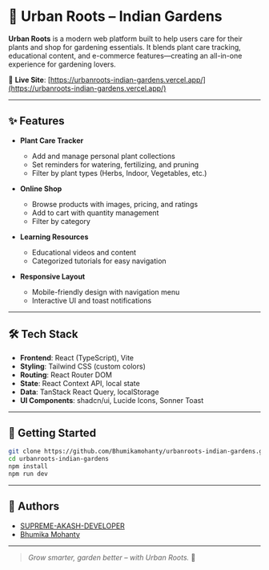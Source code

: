# 🌿 Urban Roots – Indian Gardens

**Urban Roots** is a modern web platform built to help users care for their plants and shop for gardening essentials. It blends plant care tracking, educational content, and e-commerce features—creating an all-in-one experience for gardening lovers.

🔗 **Live Site**: [https://urbanroots-indian-gardens.vercel.app/](https://urbanroots-indian-gardens.vercel.app/)

---

## ✨ Features

- **Plant Care Tracker**
  - Add and manage personal plant collections
  - Set reminders for watering, fertilizing, and pruning
  - Filter by plant types (Herbs, Indoor, Vegetables, etc.)

- **Online Shop**
  - Browse products with images, pricing, and ratings
  - Add to cart with quantity management
  - Filter by category

- **Learning Resources**
  - Educational videos and content
  - Categorized tutorials for easy navigation

- **Responsive Layout**
  - Mobile-friendly design with navigation menu
  - Interactive UI and toast notifications

---

## 🛠 Tech Stack

- **Frontend**: React (TypeScript), Vite
- **Styling**: Tailwind CSS (custom colors)
- **Routing**: React Router DOM
- **State**: React Context API, local state
- **Data**: TanStack React Query, localStorage
- **UI Components**: shadcn/ui, Lucide Icons, Sonner Toast

---

## 🚀 Getting Started

```bash
git clone https://github.com/Bhumikamohanty/urbanroots-indian-gardens.git
cd urbanroots-indian-gardens
npm install
npm run dev
````

---

## 👥 Authors

* [SUPREME-AKASH-DEVELOPER](https://github.com/SUPREME-AKASH-DEVELOPER)
* [Bhumika Mohanty](https://github.com/Bhumikamohanty)

---

> *Grow smarter, garden better – with Urban Roots.* 🌱
